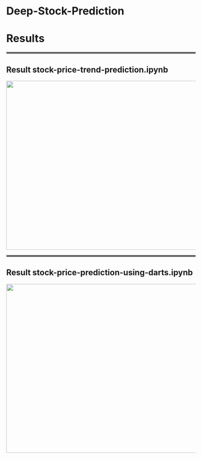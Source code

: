 # Deep-Stock-Prediction

# Results
<hr style="border:2px solid gray">

## Result stock-price-trend-prediction.ipynb
<img src="https://github.com/amousavi9/Deep-Stock-Price-Prediction/blob/main/results/trend-prediction-acc.jpg" width="700" height="450"/>


<hr style="border:2px solid gray">

## Result stock-price-prediction-using-darts.ipynb
<img src="https://github.com/amousavi9/Deep-Stock-Price-Prediction/blob/main/results/darts-res.jpg" width="700" height="450"/>

